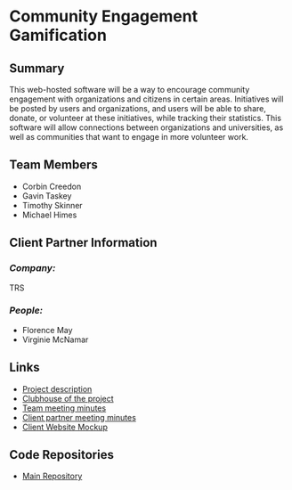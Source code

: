 # Community Engagement Gamification

## **Summary**

This web-hosted software will be a way to encourage community engagement with organizations and citizens in certain areas. Initiatives will be posted by users and organizations, and users will be able to share, donate, or volunteer at these initiatives, while tracking their statistics. This software will allow connections between organizations and universities, as well as communities that want to engage in more volunteer work.

## **Team Members**

- Corbin Creedon
- Gavin Taskey
- Timothy Skinner
- Michael Himes

## **Client Partner Information**

### *Company:*
TRS

### *People:*
- Florence May
- Virginie McNamar

## **Links**

- [Project description](ProjectDescription.md)
- [Clubhouse of the project](https://app.clubhouse.io)
- [Team meeting minutes](MeetingMinutes/Team)
- [Client partner meeting minutes](MeetingMinutes/ClientPartner)
- [Client Website Mockup](https://vmcnamar.wixsite.com/mysite)

## **Code Repositories**

- [Main Repository](https://github.com/tms326/Betterflye)


